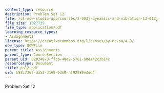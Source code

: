 ```yaml
---
content_type: resource
description: Problem Set 12
file: /ol-ocw-studio-app/courses/2-003j-dynamics-and-vibration-13-013j-fall-2002/b82c7363da53d16963b0af92989e3dd4_ps12.pdf
file_size: 1527725
file_type: application/pdf
learning_resource_types:
- Assignments
license: https://creativecommons.org/licenses/by-nc-sa/4.0/
ocw_type: OCWFile
parent_title: Assignments
parent_type: CourseSection
parent_uid: 02034870-ffcb-48d2-5701-b8da42c3b14c
resourcetype: Document
title: ps12.pdf
uid: b82c7363-da53-d169-63b0-af92989e3dd4
---
```

Problem Set 12